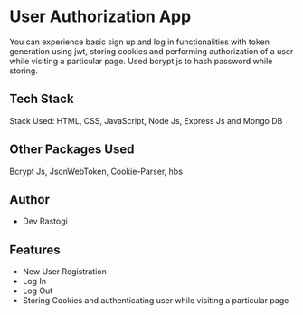 
# User Authorization App

You can experience basic sign up and log in functionalities with token generation using jwt, storing cookies and performing authorization of a user while visiting a particular page. Used bcrypt js to hash password while storing.
## Tech Stack

Stack Used: HTML, CSS, JavaScript, Node Js, Express Js and Mongo DB

## Other Packages Used

Bcrypt Js, JsonWebToken, Cookie-Parser, hbs


## Author

- Dev Rastogi


## Features

- New User Registration
- Log In 
- Log Out
- Storing Cookies and authenticating user while visiting a particular page

